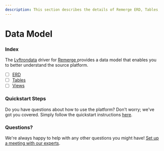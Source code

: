 ```yaml
---
description: This section describes the details of Remerge ERD, Tables, and Views.
---
```


# Data Model

### Index

The  [Lyftrondata](https://www.lyftrondata.com/) driver for [Remerge](https://www.lyftrondata.com/integration/remerge/)[ ](https://www.lyftrondata.com/integration/remerge/)provides a data model that enables you to better understand the source platform.

* [ ] [ERD](../../../marketing-analytics/remerge/data-model/erd.md)
* [ ] [Tables](../../../marketing-analytics/remerge/data-model/tables.md)
* [ ] [Views](../../../marketing-analytics/remerge/data-model/views.md)

### Quickstart Steps

Do you have questions about how to use the platform? Don't worry; we've got you covered. Simply follow the quickstart instructions [here](../../../../quickstart-steps.md).

### Questions? <a href="#questions" id="questions"></a>

We're always happy to help with any other questions you might have! [Set up a meeting with our experts](https://www.lyftrondata.com/book-a-meeting/).

